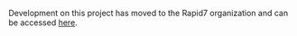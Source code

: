 Development on this project has moved to the Rapid7 organization and can be accessed [here](https://github.com/rapid7/jsobfu).
